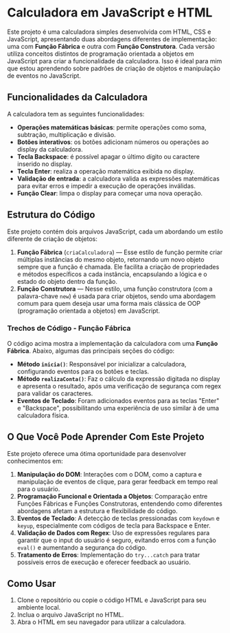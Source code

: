# Calculadora em JavaScript e HTML

Este projeto é uma calculadora simples desenvolvida com HTML, CSS e JavaScript, apresentando duas abordagens diferentes de implementação: uma com **Função Fábrica** e outra com **Função Construtora**. Cada versão utiliza conceitos distintos de programação orientada a objetos em JavaScript para criar a funcionalidade da calculadora. Isso é ideal para mim que estou aprendendo sobre padrões de criação de objetos e manipulação de eventos no JavaScript.

## Funcionalidades da Calculadora

A calculadora tem as seguintes funcionalidades:

- **Operações matemáticas básicas**: permite operações como soma, subtração, multiplicação e divisão.
- **Botões interativos**: os botões adicionam números ou operações ao display da calculadora.
- **Tecla Backspace**: é possível apagar o último dígito ou caractere inserido no display.
- **Tecla Enter**: realiza a operação matemática exibida no display.
- **Validação de entrada**: a calculadora valida as expressões matemáticas para evitar erros e impedir a execução de operações inválidas.
- **Função Clear**: limpa o display para começar uma nova operação.

## Estrutura do Código

Este projeto contém dois arquivos JavaScript, cada um abordando um estilo diferente de criação de objetos:

1. **Função Fábrica** (`criaCalculadora`) — Esse estilo de função permite criar múltiplas instâncias do mesmo objeto, retornando um novo objeto sempre que a função é chamada. Ele facilita a criação de propriedades e métodos específicos a cada instância, encapsulando a lógica e o estado do objeto dentro da função.
2. **Função Construtora** — Nesse estilo, uma função construtora (com a palavra-chave `new`) é usada para criar objetos, sendo uma abordagem comum para quem deseja usar uma forma mais clássica de OOP (programação orientada a objetos) em JavaScript.

### Trechos de Código - Função Fábrica

O código acima mostra a implementação da calculadora com uma **Função Fábrica**. Abaixo, algumas das principais seções do código:

- **Método `inicia()`**: Responsável por inicializar a calculadora, configurando eventos para os botões e teclas.
- **Método `realizaConta()`**: Faz o cálculo da expressão digitada no display e apresenta o resultado, após uma verificação de segurança com regex para validar os caracteres.
- **Eventos de Teclado**: Foram adicionados eventos para as teclas "Enter" e "Backspace", possibilitando uma experiência de uso similar à de uma calculadora física.

## O Que Você Pode Aprender Com Este Projeto

Este projeto oferece uma ótima oportunidade para desenvolver conhecimentos em:

1. **Manipulação do DOM**: Interações com o DOM, como a captura e manipulação de eventos de clique, para gerar feedback em tempo real para o usuário.
2. **Programação Funcional e Orientada a Objetos**: Comparação entre Funções Fábricas e Funções Construtoras, entendendo como diferentes abordagens afetam a estrutura e flexibilidade do código.
3. **Eventos de Teclado**: A detecção de teclas pressionadas com `keydown` e `keyup`, especialmente com códigos de tecla para Backspace e Enter.
4. **Validação de Dados com Regex**: Uso de expressões regulares para garantir que o input do usuário é seguro, evitando erros com a função `eval()` e aumentando a segurança do código.
5. **Tratamento de Erros**: Implementação do `try...catch` para tratar possíveis erros de execução e oferecer feedback ao usuário.

## Como Usar

1. Clone o repositório ou copie o código HTML e JavaScript para seu ambiente local.
2. Inclua o arquivo JavaScript no HTML.
3. Abra o HTML em seu navegador para utilizar a calculadora.
